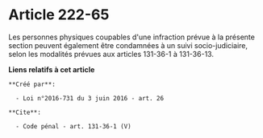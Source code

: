 # Article 222-65

Les personnes physiques coupables d'une infraction prévue à la présente section peuvent également être condamnées à un suivi
socio-judiciaire, selon les modalités prévues aux articles 131-36-1 à 131-36-13.

**Liens relatifs à cet article**

	**Créé par**:

	  - Loi n°2016-731 du 3 juin 2016 - art. 26

	**Cite**:

	  - Code pénal - art. 131-36-1 (V)
